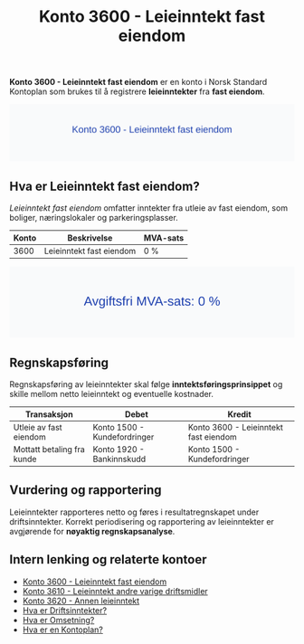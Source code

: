 ﻿---
title: "Konto 3600 - Leieinntekt fast eiendom"
seoTitle: "3600-leieinntekt-fast-eiendom"
meta_description: '**Konto 3600 - Leieinntekt fast eiendom** er en konto i Norsk Standard Kontoplan som brukes til å registrere **leieinntekter** fra **fast eiendom**.'
slug: 3600-leieinntekt-fast-eiendom
type: blog
layout: pages/single
---

**Konto 3600 - Leieinntekt fast eiendom** er en konto i Norsk Standard Kontoplan som brukes til å registrere **leieinntekter** fra **fast eiendom**.

![Illustrasjon av konto 3600 Leieinntekt fast eiendom](3600-leieinntekt-fast-eiendom-image.svg)

## Hva er Leieinntekt fast eiendom?

*Leieinntekt fast eiendom* omfatter inntekter fra utleie av fast eiendom, som boliger, næringslokaler og parkeringsplasser.

| Konto | Beskrivelse                   | MVA-sats |
|-------|-------------------------------|----------|
| 3600  | Leieinntekt fast eiendom      | 0 %      |

![Avgiftsfri MVA-sats: 0 %](3600-mva-avgiftsfri.svg)

## Regnskapsføring

Regnskapsføring av leieinntekter skal følge **inntektsføringsprinsippet** og skille mellom netto leieinntekt og eventuelle kostnader.

| Transaksjon                          | Debet                              | Kredit                             |
|--------------------------------------|------------------------------------|------------------------------------|
| Utleie av fast eiendom               | Konto 1500 - Kundefordringer       | Konto 3600 - Leieinntekt fast eiendom |
| Mottatt betaling fra kunde           | Konto 1920 - Bankinnskudd          | Konto 1500 - Kundefordringer       |

## Vurdering og rapportering

Leieinntekter rapporteres netto og føres i resultatregnskapet under driftsinntekter. Korrekt periodisering og rapportering av leieinntekter er avgjørende for **nøyaktig regnskapsanalyse**.

## Intern lenking og relaterte kontoer

* [Konto 3600 - Leieinntekt fast eiendom](/blogs/kontoplan/3600-leieinntekt-fast-eiendom "Konto 3600 - Leieinntekt fast eiendom")
* [Konto 3610 - Leieinntekt andre varige driftsmidler](/blogs/kontoplan/3610-leieinntekt-andre-varige-driftsmidler "Konto 3610 - Leieinntekt andre varige driftsmidler")
* [Konto 3620 - Annen leieinntekt](/blogs/kontoplan/3620-annen-leieinntekt "Konto 3620 - Annen leieinntekt")
* [Hva er Driftsinntekter?](/blogs/regnskap/hva-er-driftsinntekter "Hva er Driftsinntekter? Komplett Guide til Driftsinntekter i Regnskap")
* [Hva er Omsetning?](/blogs/regnskap/hva-er-omsetning "Hva er Omsetning? Komplett Guide til Omsetning i Regnskap og Skatt")
* [Hva er en Kontoplan?](/blogs/regnskap/hva-er-kontoplan "Hva er en Kontoplan? Komplett Guide til Kontoplaner i Norsk Regnskap")






